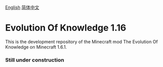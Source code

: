 [English](README.md)  [简体中文](README-zh_cn.md)

# Evolution Of Knowledge 1.16

This is the development repository of the Minecraft mod The Evolution Of Knowledge on Minecraft 1.6.1.

### Still under construction